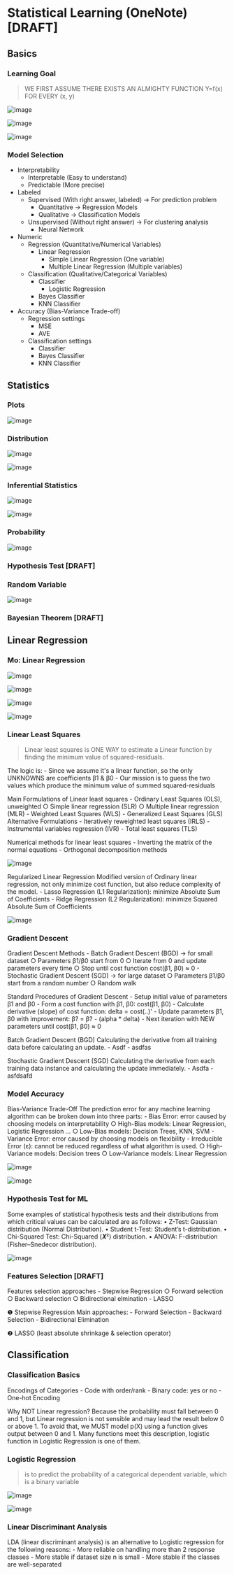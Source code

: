 # Statistical Learning (OneNote) [DRAFT]

## Basics

### Learning Goal

> WE FIRST ASSUME THERE EXISTS AN ALMIGHTY FUNCTION Y=f(x) FOR EVERY (x, y)

![image](https://user-images.githubusercontent.com/14041622/52003406-65853580-24ff-11e9-9018-24879bba28cb.png)

![image](https://user-images.githubusercontent.com/14041622/52003388-58684680-24ff-11e9-81a7-dd190f965896.png)

![image](https://user-images.githubusercontent.com/14041622/52003395-5e5e2780-24ff-11e9-99b5-80128722d3cd.png)



### Model Selection

- Interpretability
    - Interpretable (Easy to understand)
    - Predictable (More precise)
- Labeled
    - Supervised (With right answer, labeled)  -> For prediction problem
        - Quantitative -> Regression Models
        - Qualitative -> Classification Models
    - Unsupervised (Without right answer)  -> For clustering analysis
        - Neural Network
- Numeric
    - Regression (Quantitative/Numerical Variables)
        - Linear Regression
            - Simple Linear Regression (One variable)
            - Multiple Linear Regression (Multiple variables)
    - Classification (Qualitative/Categorical Variables)
        - Classifier
            - Logistic Regression
        - Bayes Classifier
        - KNN Classifier
- Accuracy (Bias-Variance Trade-off)
    - Regression settings
        - MSE
        - AVE
    - Classification settings
        - Classifier
        - Bayes Classifier
        - KNN Classifier




## Statistics

### Plots

![image](https://user-images.githubusercontent.com/14041622/52002995-4d60e680-24fe-11e9-8350-985237eac321.png)

### Distribution

![image](https://user-images.githubusercontent.com/14041622/52003007-52259a80-24fe-11e9-9ec7-242e9316018c.png)

![image](https://user-images.githubusercontent.com/14041622/52003011-5487f480-24fe-11e9-961a-8dd440ba40bc.png)


### Inferential Statistics

![image](https://user-images.githubusercontent.com/14041622/52003018-6073b680-24fe-11e9-8198-88956d05d9a1.png)

![image](https://user-images.githubusercontent.com/14041622/52003024-62d61080-24fe-11e9-894b-f459cc0775e9.png)


### Probability

![image](https://user-images.githubusercontent.com/14041622/52003034-68335b00-24fe-11e9-9df8-76490b982206.png)


### Hypothesis Test [DRAFT]



### Random Variable

![image](https://user-images.githubusercontent.com/14041622/52003045-71bcc300-24fe-11e9-8066-f5eb405c08df.png)


### Bayesian Theorem [DRAFT]



## Linear Regression


### Mo: Linear Regression

![image](https://user-images.githubusercontent.com/14041622/52003501-a67d4a00-24ff-11e9-8e5c-c9009ab80f05.png)

![image](https://user-images.githubusercontent.com/14041622/52003512-aed58500-24ff-11e9-80ce-15c4cbf564eb.png)

![image](https://user-images.githubusercontent.com/14041622/52003533-c1e85500-24ff-11e9-91ca-7373b009c8de.png)

![image](https://user-images.githubusercontent.com/14041622/52003546-cc0a5380-24ff-11e9-93c5-ca2f7d2cd6cd.png)


### Linear Least Squares

> Linear least squares is ONE WAY to estimate a Linear function by finding the minimum value of squared-residuals.

The logic is:
	- Since we assume it's a linear function, so the only UNKNOWNS are coefficients β1 & β0
	- Our mission is to guess the two values which produce the minimum value of summed squared-residuals
	
Main Formulations of Linear least squares
	- Ordinary Least Squares (OLS), unweighted
		○ Simple linear regression (SLR)
		○ Multiple linear regression (MLR)
	- Weighted Least Squares (WLS)
	- Generalized Least Squares (GLS) 
Alternative Formulations
	- Iteratively reweighted least squares (IRLS)
	- Instrumental variables regression (IVR)
	- Total least squares (TLS)

Numerical methods for linear least squares
	- Inverting the matrix of the normal equations
	- Orthogonal decomposition methods

![image](https://user-images.githubusercontent.com/14041622/52003576-e2181400-24ff-11e9-87b9-77c1890317b5.png)

Regularized Linear Regression
Modified version of Ordinary linear regression, not only minimize cost function,
but also reduce complexity of the model.
	- Lasso Regression (L1 Regularization): minimize Absolute Sum of Coefficients
	- Ridge Regression (L2 Regularization): minimize Squared Absolute Sum of Coefficients

![image](https://user-images.githubusercontent.com/14041622/52003590-e8a68b80-24ff-11e9-9534-760188cf28e3.png)


### Gradient Descent

Gradient Descent Methods
	- Batch Gradient Descent (BGD)  -> for small dataset
		○ Parameters β1/β0 start from 0
		○ Iterate from 0 and update parameters every time
		○ Stop until cost function cost(β1, β0) ≈ 0
	- Stochastic Gradient Descent (SGD) -> for large dataset
		○ Parameters β1/β0 start from a random number
		○ Random walk

Standard Procedures of Gradient Descent
	- Setup initial value of parameters β1 and β0
	- Form a cost function with β1, β0: cost(β1, β0)
	- Calculate derivative (slope) of cost function: delta = cost(..)'
	- Update parameters β1, β0 with improvement: β? = β? - (alpha * delta)
	- Next iteration with NEW parameters until cost(β1, β0) ≈ 0


Batch Gradient Descent (BGD) 
Calculating the derivative from all training data before calculating an update. 
	- Asdf
	- asdfas

Stochastic Gradient Descent (SGD) 
Calculating the derivative from each training data instance and calculating the update immediately. 
	- Asdfa
	- asfdsafd



### Model Accuracy

Bias-Variance Trade-Off
The prediction error for any machine learning algorithm can be broken down into three parts: 
	- Bias Error: error caused by choosing models on interpretability
		○ High-Bias models: Linear Regression, Logistic Regression …
		○ Low-Bias models: Decision Trees, KNN, SVM
	- Variance Error: error caused by choosing models on flexibility
	- Irreducible Error (ε): cannot be reduced regardless of what algorithm is used. 
		○ High-Variance models: Decision trees
		○ Low-Variance models: Linear Regression

![image](https://user-images.githubusercontent.com/14041622/52003083-91ec8200-24fe-11e9-9a3a-d297425e7de3.png)

![image](https://user-images.githubusercontent.com/14041622/52003093-9dd84400-24fe-11e9-91cd-b787d53f0a0b.png)


### Hypothesis Test for ML

Some examples of statistical hypothesis tests and their distributions from which critical values can be calculated are as follows:
• Z-Test: Gaussian distribution (Normal Distribution).
• Student t-Test: Student’s t-distribution.
• Chi-Squared Test: Chi-Squared (𝜲²) distribution.
• ANOVA: F-distribution (Fisher–Snedecor distribution).

![image](https://user-images.githubusercontent.com/14041622/52003128-b6e0f500-24fe-11e9-8ce2-0f35f35ca61d.png)


### Features Selection [DRAFT]

Features selection approaches
	- Stepwise Regression
		○ Forward selection
		○ Backward selection
		○ Bidirectional elmination
	- LASSO

❶ Stepwise Regression
Main approaches:
	- Forward Selection
	- Backward Selection
	- Bidirectional Elimination

❷ LASSO (least absolute shrinkage & selection operator)


## Classification

### Classification Basics

Encodings of Categories
	- Code with order/rank
	- Binary code: yes or no
	- One-hot Encoding


Why NOT Linear regression?
Because the probability must fall between 0 and 1,
but Linear regression is not sensible and may lead the
result below 0 or above 1.
To avoid that, we MUST model p(X) using a function gives
output between 0 and 1. 
Many functions meet this description, logistic function in 
Logistic Regression is one of them.



### Logistic Regression

> is to predict the probability of a categorical dependent variable, which is a binary variable

![image](https://user-images.githubusercontent.com/14041622/52003251-f4458280-24fe-11e9-939e-3030ee632085.png)

![image](https://user-images.githubusercontent.com/14041622/52003257-f90a3680-24fe-11e9-8767-66e0aea3d021.png)


### Linear Discriminant Analysis

LDA (linear discriminant analysis) is an alternative
to Logistic regression for the following reasons:
	- More reliable on handling more than 2 response classes
	- More stable if dataset size n is small
	- More stable if the classes are well-separated

